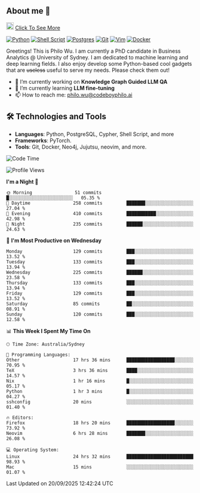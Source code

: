 ## About me 🤗

<a href="#"><img src="https://media.giphy.com/media/hvRJCLFzcasrR4ia7z/giphy.gif" width="20px" height="20px"></a> [Click To See More](https://codeboyphilo.github.io)

[![Python](https://img.shields.io/badge/python-3670A0?style=for-the-badge&logo=python&logoColor=ffdd54)](#)
[![Shell Script](https://img.shields.io/badge/shell_script-%23121011.svg?style=for-the-badge&logo=gnu-bash&logoColor=white)](#)
[![Postgres](https://img.shields.io/badge/postgres-%23316192.svg?style=for-the-badge&logo=postgresql&logoColor=white)](#)
[![Git](https://img.shields.io/badge/git-%23F05033.svg?style=for-the-badge&logo=git&logoColor=white)](#)
[![Vim](https://img.shields.io/badge/VIM-%2311AB00.svg?style=for-the-badge&logo=vim&logoColor=white)](#)
[![Docker](https://img.shields.io/badge/docker-%230db7ed.svg?style=for-the-badge&logo=docker&logoColor=white)](#)

Greetings! This is Philo Wu. I am currently a PhD candidate in Business Analytics \@ University of Sydney. I am dedicated to machine learning and deep learning fields. I also enjoy develop some Python-based cool gadgets that are ~~useless~~ useful to serve my needs. Please check them out!

- 🔭 I’m currently working on **Knowledge Graph Guided LLM QA**
- 🌱 I’m currently learning **LLM fine-tuning**
- 📫 How to reach me: philo.wu@codeboyphilo.ai

## 🛠 Technologies and Tools
- **Languages**: Python, PostgreSQL, Cypher, Shell Script, and more
- **Frameworks**: PyTorch.
- **Tools**: Git, Docker, Neo4j, Jujutsu, neovim, and more.

<!--START_SECTION:waka-->
![Code Time](http://img.shields.io/badge/Code%20Time-1%2C130%20hrs%2024%20mins-blue)

![Profile Views](http://img.shields.io/badge/Profile%20Views-0-blue)

**I'm a Night 🦉** 

```text
🌞 Morning                51 commits          █░░░░░░░░░░░░░░░░░░░░░░░░   05.35 % 
🌆 Daytime                258 commits         ███████░░░░░░░░░░░░░░░░░░   27.04 % 
🌃 Evening                410 commits         ███████████░░░░░░░░░░░░░░   42.98 % 
🌙 Night                  235 commits         ██████░░░░░░░░░░░░░░░░░░░   24.63 % 
```
📅 **I'm Most Productive on Wednesday** 

```text
Monday                   129 commits         ███░░░░░░░░░░░░░░░░░░░░░░   13.52 % 
Tuesday                  133 commits         ███░░░░░░░░░░░░░░░░░░░░░░   13.94 % 
Wednesday                225 commits         ██████░░░░░░░░░░░░░░░░░░░   23.58 % 
Thursday                 133 commits         ███░░░░░░░░░░░░░░░░░░░░░░   13.94 % 
Friday                   129 commits         ███░░░░░░░░░░░░░░░░░░░░░░   13.52 % 
Saturday                 85 commits          ██░░░░░░░░░░░░░░░░░░░░░░░   08.91 % 
Sunday                   120 commits         ███░░░░░░░░░░░░░░░░░░░░░░   12.58 % 
```


📊 **This Week I Spent My Time On** 

```text
🕑︎ Time Zone: Australia/Sydney

💬 Programming Languages: 
Other                    17 hrs 36 mins      ██████████████████░░░░░░░   70.95 % 
TeX                      3 hrs 36 mins       ████░░░░░░░░░░░░░░░░░░░░░   14.57 % 
Nix                      1 hr 16 mins        █░░░░░░░░░░░░░░░░░░░░░░░░   05.17 % 
Python                   1 hr 3 mins         █░░░░░░░░░░░░░░░░░░░░░░░░   04.27 % 
sshconfig                20 mins             ░░░░░░░░░░░░░░░░░░░░░░░░░   01.40 % 

🔥 Editors: 
Firefox                  18 hrs 20 mins      ██████████████████░░░░░░░   73.92 % 
Neovim                   6 hrs 28 mins       ███████░░░░░░░░░░░░░░░░░░   26.08 % 

💻 Operating System: 
Linux                    24 hrs 32 mins      █████████████████████████   98.93 % 
Mac                      15 mins             ░░░░░░░░░░░░░░░░░░░░░░░░░   01.07 % 
```


 Last Updated on 20/09/2025 12:42:24 UTC
<!--END_SECTION:waka-->
